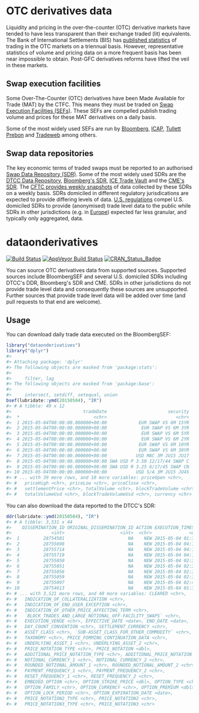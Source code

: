 <!-- README.md is generated from README.Rmd. Please edit that file -->
OTC derivatives data
====================

Liquidity and pricing in the over-the-counter (OTC) derivative markets have tended to have less transparent than their exchange traded (lit) equivalents. The Bank of International Settlements (BIS) has [published statistics](http://www.bis.org/statistics/derstats.htm) of trading in the OTC markets on a triennual basis. However, representative statistics of volume and pricing data on a more frequent basis has been near impossible to obtain. Post-GFC derivatives reforms have lifted the veil in these markets.

Swap execution facilities
-------------------------

Some Over-The-Counter (OTC) derivatives have been Made Available for Trade (MAT) by the CTFC. This means they must be traded on [Swap Execution Facilities (SEFs)](http://www.cftc.gov/IndustryOversight/TradingOrganizations/SEF2/index.htm). These SEFs are compelled publish trading volume and prices for these MAT derivatives on a daily basis.

Some of the most widely used SEFs are run by [Bloomberg](http://www.bloombergsef.com), [ICAP](http://www.icap.com/what-we-do/global-broking/sef.aspx), [Tullett Prebon](http://www.tullettprebon.com/swap_execution_facility/index.aspx) and [Tradeweb](http://www.tradeweb.com/Institutional/Derivatives/SEF-Center/) among others.

Swap data repositories
----------------------

The key economic terms of traded swaps must be reported to an authorised [Swap Data Repository (SDR)](http://www.cftc.gov/IndustryOversight/DataRepositories/index.htm). Some of the most widely used SDRs are the [DTCC Data Repository](http://www.dtcc.com/data-and-repository-services/global-trade-repository/gtr-us.aspx), [Bloomberg's SDR](http://www.bloombergsdr.com), [ICE Trade Vault](https://www.icetradevault.com) and the [CME's SDR](http://www.cmegroup.com/trading/global-repository-services/cme-swap-data-repository.html). The [CFTC provides weekly snapshots](http://www.cftc.gov/MarketReports/SwapsReports/index.htm) of data collected by these SDRs on a weekly basis. SDRs domiciled in different regulatory jurisdications are expected to provide differing levels of data. [U.S. regulations](http://www.cftc.gov/IndustryOversight/DataRepositories/index.htm) compel U.S. domiciled SDRs to provide (anonymised) trade level data to the public while SDRs in other jurisdictions (e.g. in [Europe](http://eur-lex.europa.eu/LexUriServ/LexUriServ.do?uri=OJ:L:2013:052:0033:0036:EN:PDF)) expected far less granular, and typically only aggregated, data.

dataonderivatives
=================

[![Build Status](https://travis-ci.org/imanuelcostigan/dataonderivatives.svg?branch=master)](https://travis-ci.org/imanuelcostigan/dataonderivatives) [![AppVeyor Build Status](https://ci.appveyor.com/api/projects/status/github/imanuelcostigan/dataonderivatives?branch=master&svg=true)](https://ci.appveyor.com/project/imanuelcostigan/dataonderivatives) [![CRAN\_Status\_Badge](http://www.r-pkg.org/badges/version/dataonderivatives)](http://cran.r-project.org/package=dataonderivatives)

You can source OTC derivatives data from supported sources. Supported sources include BloombergSEF and several U.S. domiciled SDRs including DTCC's DDR, Bloomberg's SDR and CME. SDRs in other jurisdictions do not provide trade level data and consequently these sources are unsupported. Further sources that provide trade level data will be added over time (and pull requests to that end are welcome).

Usage
-----

You can download daily trade data executed on the BloombergSEF:

``` r
library("dataonderivatives")
library("dplyr")
#> 
#> Attaching package: 'dplyr'
#> The following objects are masked from 'package:stats':
#> 
#>     filter, lag
#> The following objects are masked from 'package:base':
#> 
#>     intersect, setdiff, setequal, union
bsef(lubridate::ymd(20150504), "IR")
#> # A tibble: 49 x 12
#>                           tradeDate                       security
#>  *                            <chr>                          <chr>
#>  1 2015-05-04T00:00:00.000000+00:00            EUR SWAP VS 6M 15YR
#>  2 2015-05-04T00:00:00.000000+00:00             EUR SWAP VS 6M 3YR
#>  3 2015-05-04T00:00:00.000000+00:00             EUR SWAP VS 6M 5YR
#>  4 2015-05-04T00:00:00.000000+00:00             EUR SWAP VS 6M 2YR
#>  5 2015-05-04T00:00:00.000000+00:00            EUR SWAP VS 6M 10YR
#>  6 2015-05-04T00:00:00.000000+00:00            EUR SWAP VS 6M 30YR
#>  7 2015-05-04T00:00:00.000000+00:00           USD MAC 3M JU15 JU17
#>  8 2015-05-04T00:00:00.000000+00:00 SWA USD P 3.50 12/17/44 SWAP C
#>  9 2015-05-04T00:00:00.000000+00:00 SWA USD R 3.25 6/17/45 SWAP CN
#> 10 2015-05-04T00:00:00.000000+00:00           USD S/A 3M JU15 JU45
#> # ... with 39 more rows, and 10 more variables: priceOpen <chr>,
#> #   priceHigh <chr>, priceLow <chr>, priceClose <chr>,
#> #   settlementPrice <chr>, totalVolume <chr>, blockTradeVolume <chr>,
#> #   totalVolumeUsd <chr>, blockTradeVolumeUsd <chr>, currency <chr>
```

You can also download the data reported to the DTCC's SDR:

``` r
ddr(lubridate::ymd(20150504), "IR")
#> # A tibble: 3,531 x 44
#>    DISSEMINATION_ID ORIGINAL_DISSEMINATION_ID ACTION EXECUTION_TIMESTAMP
#>               <int>                     <int>  <chr>              <dttm>
#>  1         28754581                        NA    NEW 2015-05-04 01:36:25
#>  2         28755698                        NA    NEW 2015-05-04 04:17:03
#>  3         28755714                        NA    NEW 2015-05-04 04:18:04
#>  4         28755719                        NA    NEW 2015-05-04 04:19:42
#>  5         28755050                        NA    NEW 2015-05-04 02:38:19
#>  6         28755051                        NA    NEW 2015-05-04 02:38:32
#>  7         28755056                        NA    NEW 2015-05-04 02:38:55
#>  8         28755059                        NA    NEW 2015-05-04 02:35:49
#>  9         28755097                        NA    NEW 2015-05-04 02:41:09
#> 10         28754613                        NA    NEW 2015-05-04 01:35:29
#> # ... with 3,521 more rows, and 40 more variables: CLEARED <chr>,
#> #   INDICATION_OF_COLLATERALIZATION <chr>,
#> #   INDICATION_OF_END_USER_EXCEPTION <chr>,
#> #   INDICATION_OF_OTHER_PRICE_AFFECTING_TERM <chr>,
#> #   `BLOCK_TRADES_AND_LARGE_NOTIONAL_OFF-FACILITY_SWAPS` <chr>,
#> #   EXECUTION_VENUE <chr>, EFFECTIVE_DATE <date>, END_DATE <date>,
#> #   DAY_COUNT_CONVENTION <chr>, SETTLEMENT_CURRENCY <chr>,
#> #   ASSET_CLASS <chr>, `SUB-ASSET_CLASS_FOR_OTHER_COMMODITY` <chr>,
#> #   TAXONOMY <chr>, PRICE_FORMING_CONTINUATION_DATA <chr>,
#> #   UNDERLYING_ASSET_1 <chr>, UNDERLYING_ASSET_2 <chr>,
#> #   PRICE_NOTATION_TYPE <chr>, PRICE_NOTATION <dbl>,
#> #   ADDITIONAL_PRICE_NOTATION_TYPE <chr>, ADDITIONAL_PRICE_NOTATION <dbl>,
#> #   NOTIONAL_CURRENCY_1 <chr>, NOTIONAL_CURRENCY_2 <chr>,
#> #   ROUNDED_NOTIONAL_AMOUNT_1 <chr>, ROUNDED_NOTIONAL_AMOUNT_2 <chr>,
#> #   PAYMENT_FREQUENCY_1 <chr>, PAYMENT_FREQUENCY_2 <chr>,
#> #   RESET_FREQUENCY_1 <chr>, RESET_FREQUENCY_2 <chr>,
#> #   EMBEDED_OPTION <chr>, OPTION_STRIKE_PRICE <dbl>, OPTION_TYPE <chr>,
#> #   OPTION_FAMILY <chr>, OPTION_CURRENCY <chr>, OPTION_PREMIUM <dbl>,
#> #   OPTION_LOCK_PERIOD <chr>, OPTION_EXPIRATION_DATE <date>,
#> #   PRICE_NOTATION2_TYPE <chr>, PRICE_NOTATION2 <chr>,
#> #   PRICE_NOTATION3_TYPE <chr>, PRICE_NOTATION3 <chr>
```
